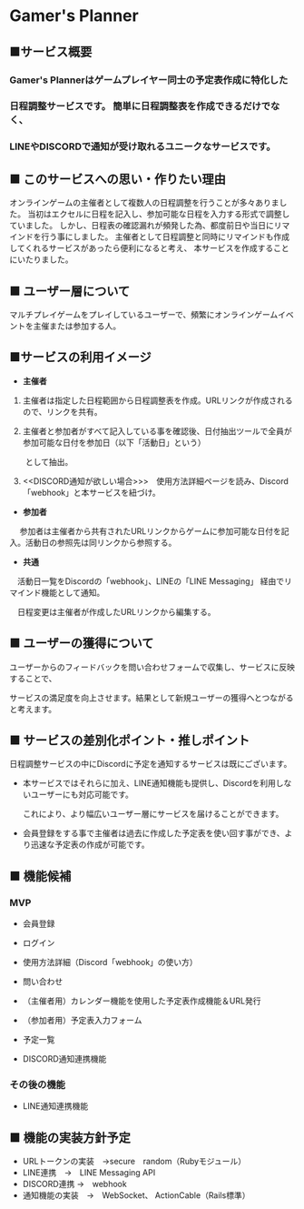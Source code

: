 # Gamer's Planner
## ■サービス概要
### Gamer's Plannerはゲームプレイヤー同士の予定表作成に特化した

### 日程調整サービスです。 簡単に日程調整表を作成できるだけでなく、

### **LINEやDISCORDで通知が受け取れるユニークなサービスです**。

## ■ このサービスへの思い・作りたい理由
オンラインゲームの主催者として複数人の日程調整を行うことが多々ありました。
当初はエクセルに日程を記入し、参加可能な日程を入力する形式で調整していました。
しかし、日程表の確認漏れが頻発した為、都度前日や当日にリマインドを行う事にしました。
主催者として日程調整と同時にリマインドも作成してくれるサービスがあったら便利になると考え、
本サービスを作成することにいたりました。

## ■ ユーザー層について
マルチプレイゲームをプレイしているユーザーで、頻繁にオンラインゲームイベントを主催または参加する人。

## ■サービスの利用イメージ
- **主催者**
 1. 主催者は指定した日程範囲から日程調整表を作成。URLリンクが作成されるので、リンクを共有。

 2. 主催者と参加者がすべて記入している事を確認後、日付抽出ツールで全員が参加可能な日付を参加日（以下「活動日」という）

　　として抽出。

 3. <<DISCORD通知が欲しい場合>>>　使用方法詳細ページを読み、Discord「webhook」と本サービスを紐づけ。
  
- **参加者**

　 参加者は主催者から共有されたURLリンクからゲームに参加可能な日付を記入。活動日の参照先は同リンクから参照する。
 
- **共通**

　活動日一覧をDiscordの「webhook」、LINEの「LINE Messaging」 経由でリマインド機能として通知。 

　日程変更は主催者が作成したURLリンクから編集する。

## ■ ユーザーの獲得について
ユーザーからのフィードバックを問い合わせフォームで収集し、サービスに反映することで、

サービスの満足度を向上させます。結果として新規ユーザーの獲得へとつながると考えます。

## ■ サービスの差別化ポイント・推しポイント
日程調整サービスの中にDiscordに予定を通知するサービスは既にございます。

 - 本サービスではそれらに加え、LINE通知機能も提供し、Discordを利用しないユーザーにも対応可能です。

   これにより、より幅広いユーザー層にサービスを届けることができます。

 - 会員登録をする事で主催者は過去に作成した予定表を使い回す事ができ、より迅速な予定表の作成が可能です。

## ■ 機能候補
### MVP
- 会員登録
- ログイン
- 使用方法詳細（Discord「webhook」の使い方）
- 問い合わせ
- （主催者用）カレンダー機能を使用した予定表作成機能＆URL発行

- （参加者用）予定表入力フォーム
- 予定一覧
- DISCORD通知連携機能

### その後の機能
- LINE通知連携機能

## ■ 機能の実装方針予定
-  URLトークンの実装　→secure　random（Rubyモジュール）
-  LINE連携　→　LINE Messaging API
-  DISCORD連携 →　webhook
-  通知機能の実装　→　WebSocket、 ActionCable（Rails標準）


